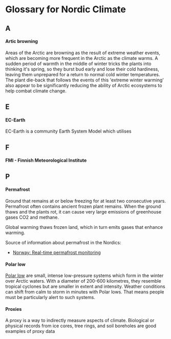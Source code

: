 # Glossary for Nordic Climate

## A

#### Artic browning

Areas of the Arctic are browning as the result of extreme weather events, which are becoming more frequent in the Arctic as the climate warms. A sudden period of warmth in the middle of winter tricks the plants into thinking it's spring, so they burst bud early and lose their cold hardiness, leaving them unprepared for a return to normal cold winter temperatures. The plant die-back that follows the events of this 'extreme winter warming' also appear to be significantly reducing the ability of Arctic ecosystems to help combat climate change.

## E

#### EC-Earth

EC-Earth is a community Earth System Model which utilises 

## F

#### FMI - Finnish Meteorological Institute



## P

#### Permafrost

Ground that remains at or below freezing for at least two consecutive years. Permafrost often contains ancient frozen plant remains. When the ground thaws and the plants rot, it can cause very large emissions of greenhouse gases CO2 and methane.

Global warming thaws frozen land, which in turn emits gases that enhance warming.

Source of information about permafrost in the Nordics:

- [Norway: Real-time permafrost monitoring](https://cryo.met.no/en/permafrost)

#### Polar low

[Polar low](https://www.barentswatch.no/en/services/polar-lows-explained/) are small, intense low-pressure systems which form in the winter over Arctic waters. With a diameter of 200-600 kilometres, they resemble tropical cyclones but are smaller in extent and intensity. Weather conditions can shift from calm to storm in minutes with Polar lows. That means people must be particularly alert to such systems.


#### Proxies

A proxy is a way to indirectly measure aspects of climate. Biological or physical records from ice cores, tree rings, and soil boreholes are good examples of proxy data

